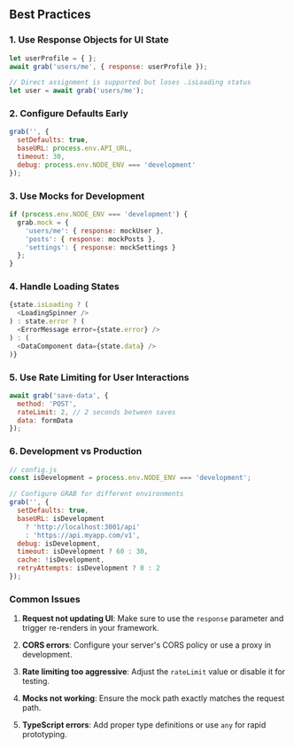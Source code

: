 

## Best Practices

### 1. **Use Response Objects for UI State**

```javascript
let userProfile = { };
await grab('users/me', { response: userProfile });

// Direct assignment is supported but loses .isLoading status
let user = await grab('users/me');
```

### 2. **Configure Defaults Early**

```javascript
grab('', {
  setDefaults: true,
  baseURL: process.env.API_URL,
  timeout: 30,
  debug: process.env.NODE_ENV === 'development'
});
```

### 3. **Use Mocks for Development**

```javascript
if (process.env.NODE_ENV === 'development') {
  grab.mock = {
    'users/me': { response: mockUser },
    'posts': { response: mockPosts },
    'settings': { response: mockSettings }
  };
}
```

### 4. **Handle Loading States**

```javascript
{state.isLoading ? (
  <LoadingSpinner />
) : state.error ? (
  <ErrorMessage error={state.error} />
) : (
  <DataComponent data={state.data} />
)}
```

### 5. **Use Rate Limiting for User Interactions**

```javascript
await grab('save-data', {
  method: 'POST',
  rateLimit: 2, // 2 seconds between saves
  data: formData
});
```

### 6. **Development vs Production**

```javascript
// config.js
const isDevelopment = process.env.NODE_ENV === 'development';

// Configure GRAB for different environments
grab('', {
  setDefaults: true,
  baseURL: isDevelopment 
    ? 'http://localhost:3001/api'
    : 'https://api.myapp.com/v1',
  debug: isDevelopment,
  timeout: isDevelopment ? 60 : 30,
  cache: !isDevelopment,
  retryAttempts: isDevelopment ? 0 : 2
});
```

### Common Issues

1. **Request not updating UI**: Make sure to use the `response` parameter and trigger re-renders in your framework.

2. **CORS errors**: Configure your server's CORS policy or use a proxy in development.

3. **Rate limiting too aggressive**: Adjust the `rateLimit` value or disable it for testing.

4. **Mocks not working**: Ensure the mock path exactly matches the request path.

5. **TypeScript errors**: Add proper type definitions or use `any` for rapid prototyping.

